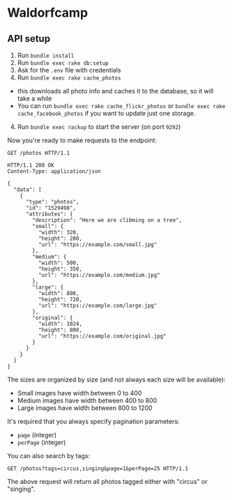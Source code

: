# Waldorfcamp

## API setup

1. Run `bundle install`
2. Run `bundle exec rake db:setup`
2. Ask for the `.env` file with credentials
3. Run `bundle exec rake cache_photos`
  * this downloads all photo info and caches it to the database, so it will
    take a while
  * You can run `bundle exec rake cache_flickr_photos` or `bundle exec rake
    cache_facebook_photos` if you want to update just one storage.
4. Run `bundle exec rackup` to start the server (on port `9292`)

Now you're ready to make requests to the endpoint:

```http
GET /photos HTTP/1.1
```
```http
HTTP/1.1 200 OK
Content-Type: application/json

{
  "data": [
    {
      "type": "photos",
      "id": "1529498",
      "attributes": {
        "description": "Here we are clibming on a tree",
        "small": {
          "width": 320,
          "height": 280,
          "url": "https://example.com/small.jpg"
        },
        "medium": {
          "width": 500,
          "height": 350,
          "url": "https://example.com/medium.jpg"
        },
        "large": {
          "width": 800,
          "height": 720,
          "url": "https://example.com/large.jpg"
        },
        "original": {
          "width": 1024,
          "height": 800,
          "url": "https://example.com/original.jpg"
        }
      }
    }
  ]
}
```

The sizes are organized by size (and not always each size will be available):

* Small images have width between 0 to 400
* Medium images have width between 400 to 800
* Large images have width between 800 to 1200

It's required that you always specify pagination parameters:

* `page` (integer)
* `perPage` (integer)

You can also search by tags:

```http
GET /photos?tags=circus,singing&page=1&perPage=25 HTTP/1.1
```

The above request will return all photos tagged either with "circus" or
"singing".
